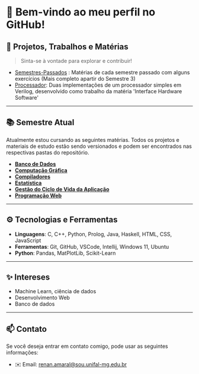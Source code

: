 # 👋 Bem-vindo ao meu perfil no GitHub!

## 🚀 Projetos, Trabalhos e Matérias

> Sinta-se à vontade para explorar e contribuir!
- [Semestres-Passados](https://github.com/RenanCatini/Semestres-Passados) : Matérias de cada semestre passado com alguns exercícios (Mais completo apartir do Semestre 3)
- [Processador](https://github.com/RenanCatini/Processador): Duas implementações de um processador simples em Verilog, desenvolvido como trabalho da matéria 'Interface Hardware Software' 

---

## 📚 Semestre Atual

Atualmente estou cursando as seguintes matérias. Todos os projetos e materiais de estudo estão sendo versionados e podem ser encontrados nas respectivas pastas do repositório.

- [**Banco de Dados**](https://github.com/RenanCatini/Semetre-4/tree/main/banco-de-dados)
- [**Computação Gráfica**](https://github.com/RenanCatini/Semetre-4/tree/main/computacao-grafica)
- [**Compiladores**](https://github.com/RenanCatini/Semetre-4/tree/main/compiladores)
- [**Estatística**](https://github.com/RenanCatini/Semetre-4/tree/main/estatistica)
- [**Gestão do Ciclo de Vida da Aplicação**](https://github.com/RenanCatini/Semetre-4/tree/main/gestao)
- [**Programação Web**](https://github.com/RenanCatini/Semetre-4/tree/main/programacao-web)

---

## ⚙️ Tecnologias e Ferramentas
- **Linguagens**: C, C++, Python, Prolog, Java, Haskell, HTML, CSS, JavaScript
- **Ferramentas**: Git, GitHub, VSCode, Intellij, Windows 11, Ubuntu
- **Python**: Pandas, MatPlotLib, Scikit-Learn

---

## ✨ Intereses
- Machine Learn, ciência de dados
- Desenvolvimento Web
- Banco de dados

---

## 📫 Contato

Se você deseja entrar em contato comigo, pode usar as seguintes informações:

- ✉️ Email: renan.amaral@sou.unifal-mg.edu.br

